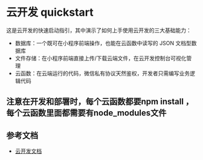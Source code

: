 # 云开发 quickstart

这是云开发的快速启动指引，其中演示了如何上手使用云开发的三大基础能力：

- 数据库：一个既可在小程序前端操作，也能在云函数中读写的 JSON 文档型数据库
- 文件存储：在小程序前端直接上传/下载云端文件，在云开发控制台可视化管理
- 云函数：在云端运行的代码，微信私有协议天然鉴权，开发者只需编写业务逻辑代码

## 注意在开发和部署时，每个云函数都要npm install ，每个云函数里面都需要有node_modules文件

## 参考文档

- [云开发文档](https://developers.weixin.qq.com/miniprogram/dev/wxcloud/basis/getting-started.html)

